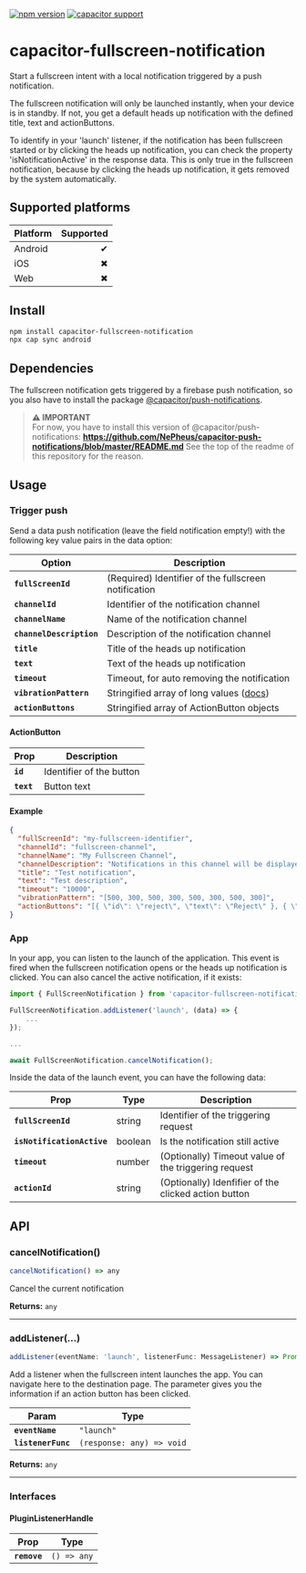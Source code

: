 [![npm version](https://badge.fury.io/js/capacitor-fullscreen-notification.svg)](https://badge.fury.io/js/capacitor-fullscreen-notification)
[![capacitor support](https://img.shields.io/badge/capacitor%20support-v4-brightgreen?logo=capacitor)](https://capacitorjs.com/)

# capacitor-fullscreen-notification

Start a fullscreen intent with a local notification triggered by a push notification.

The fullscreen notification will only be launched instantly, when your device is in standby. If not, you get a default heads up notification with the defined title, text and actionButtons.

To identify in your 'launch' listener, if the notification has been fullscreen started or by clicking the heads up notification, you can check the property 'isNotificationActive' in the response data. This is only true in the fullscreen notification, because by clicking the heads up notification, it gets removed by the system automatically.

## Supported platforms

| Platform | Supported |
| -------- | --------: |
| Android  |         ✔ |
| iOS      |         ✖ |
| Web      |         ✖ |

## Install

```bash
npm install capacitor-fullscreen-notification
npx cap sync android
```

## Dependencies

The fullscreen notification gets triggered by a firebase push notification, so you also have to install the package [@capacitor/push-notifications](https://github.com/ionic-team/capacitor-plugins/tree/main/push-notifications).

> **⚠ IMPORTANT**  
> For now, you have to install this version of @capacitor/push-notifications: **https://github.com/NePheus/capacitor-push-notifications/blob/master/README.md**
> See the top of the readme of this repository for the reason.

## Usage

### Trigger push

Send a data push notification (leave the field notification empty!) with the following key value pairs in the data option:

| Option                   | Description                                                                                                                                      |
| ------------------------ | ------------------------------------------------------------------------------------------------------------------------------------------------ |
| **`fullScreenId`**       | (Required) Identifier of the fullscreen notification                                                                                             |
| **`channelId`**          | Identifier of the notification channel                                                                                                           |
| **`channelName`**        | Name of the notification channel                                                                                                                 |
| **`channelDescription`** | Description of the notification channel                                                                                                          |
| **`title`**              | Title of the heads up notification                                                                                                               |
| **`text`**               | Text of the heads up notification                                                                                                                |
| **`timeout`**            | Timeout, for auto removing the notification                                                                                                      |
| **`vibrationPattern`**   | Stringified array of long values ([docs](<https://developer.android.com/reference/android/app/NotificationChannel#setVibrationPattern(long[])>)) |
| **`actionButtons`**      | Stringified array of ActionButton objects                                                                                                        |

#### ActionButton

| Prop       | Description              |
| ---------- | ------------------------ |
| **`id`**   | Identifier of the button |
| **`text`** | Button text              |

#### Example

```json
{
  "fullScreenId": "my-fullscreen-identifier",
  "channelId": "fullscreen-channel",
  "channelName": "My Fullscreen Channel",
  "channelDescription": "Notifications in this channel will be displayed with a fullscreen intent",
  "title": "Test notification",
  "text": "Test description",
  "timeout": "10000",
  "vibrationPattern": "[500, 300, 500, 300, 500, 300, 500, 300]",
  "actionButtons": "[{ \"id\": \"reject\", \"text\": \"Reject\" }, { \"id\": \"accept\", \"text\": \"Accept\" }]"
}
```

### App

In your app, you can listen to the launch of the application. This event is fired when the fullscreen notification opens or the heads up notification is clicked. You can also cancel the active notification, if it exists:

```javascript
import { FullScreenNotification } from 'capacitor-fullscreen-notification';

FullScreenNotification.addListener('launch', (data) => {
    ...
});

...

await FullScreenNotification.cancelNotification();
```

Inside the data of the launch event, you can have the following data:

| Prop                       | Type    | Description                                          |
| -------------------------- | ------- | ---------------------------------------------------- |
| **`fullScreenId`**         | string  | Identifier of the triggering request                 |
| **`isNotificationActive`** | boolean | Is the notification still active                     |
| **`timeout`**              | number  | (Optionally) Timeout value of the triggering request |
| **`actionId`**             | string  | (Optionally) Idenfifier of the clicked action button |

## API

<docgen-index>

<docgen-api>
<!--Update the source file JSDoc comments and rerun docgen to update the docs below-->

### cancelNotification()

```typescript
cancelNotification() => any
```

Cancel the current notification

**Returns:** <code>any</code>

--------------------


### addListener(...)

```typescript
addListener(eventName: 'launch', listenerFunc: MessageListener) => Promise<PluginListenerHandle> & PluginListenerHandle
```

Add a listener when the fullscreen intent launches the app.
You can navigate here to the destination page.
The parameter gives you the information if an action button has been clicked.

| Param              | Type                                    |
| ------------------ | --------------------------------------- |
| **`eventName`**    | <code>"launch"</code>                   |
| **`listenerFunc`** | <code>(response: any) =&gt; void</code> |

**Returns:** <code>any</code>

--------------------


### Interfaces


#### PluginListenerHandle

| Prop         | Type                      |
| ------------ | ------------------------- |
| **`remove`** | <code>() =&gt; any</code> |

</docgen-api>
